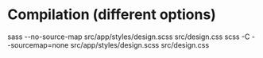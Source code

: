 # Compilation (different options)

sass --no-source-map src/app/styles/design.scss src/design.css
scss -C --sourcemap=none src/app/styles/design.scss src/design.css